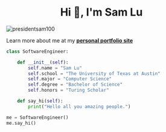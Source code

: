 <h1 align="center">Hi 👋, I'm Sam Lu</h1>

<p align="left"> <img src="https://komarev.com/ghpvc/?username=presidentsam100&label=Profile%20views&color=0e75b6&style=flat" alt="presidentsam100" /> </p>

Learn more about me at my **[personal portfolio site](https://presidentsam100.github.io/)**

```python
class SoftwareEngineer:

    def __init__(self):
        self.name = "Sam Lu"
        self.school = "The University of Texas at Austin"
        self.major = "Computer Science"
        self.degree = "Bachelor of Science"
        self.honors = "Turing Scholar"

    def say_hi(self):
        print("Hello all you amazing people.")

me = SoftwareEngineer()
me.say_hi()
```
